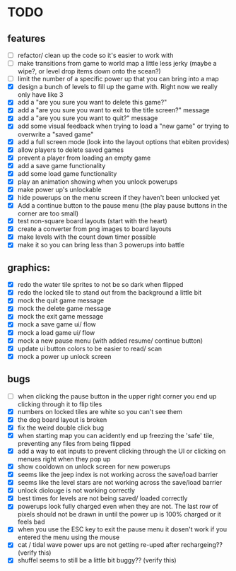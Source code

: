 # TODO
## features
  - [ ] refactor/ clean up the code so it's easier to work with
  - [ ] make transitions from game to world map a little less jerky (maybe a wipe?, or level drop items down onto the scean?)
  - [ ] limit the number of a specific power up that you can bring into a map
  - [x] design a bunch of levels to fill up the game with. Right now we really only have like 3
  - [x] add a "are you sure you want to delete this game?"
  - [x] add a "are you sure you want to exit to the title screen?" message
  - [x] add a "are you sure you want to quit?" message
  - [x] add some visual feedback when trying to load a "new game" or trying to overwrite a "saved game"
  - [x] add a full screen mode (look into the layout options that ebiten provides)
  - [x] allow players to delete saved games
  - [x] prevent a player from loading an empty game
  - [x] add a save game functionality
  - [x] add some load game functionality
  - [x] play an animation showing when you unlock powerups
  - [x] make power up's unlockable
  - [x] hide powerups on the menu screen if they haven't been unlocked yet
  - [x] Add a continue button to the pause menu (the play pause buttons in the corner are too small)
  - [x] test non-square board layouts (start with the heart)
  - [x] create a converter from png images to board layouts
  - [x] make levels with the count down timer possible
  - [x] make it so you can bring less than 3 powerups into battle

## graphics:
  - [x] redo the water tile sprites to not be so dark when flipped
  - [x] redo the locked tile to stand out from the background a little bit
  - [x] mock the quit game message
  - [x] mock the delete game message
  - [x] mock the exit game message
  - [x] mock a save game ui/ flow
  - [x] mock a load game ui/ flow
  - [x] mock a new pause menu (with added resume/ continue button)
  - [x] update ui button colors to be easier to read/ scan
  - [x] mock a power up unlock screen

## bugs
  - [ ] when clicking the pause button in the upper right corner you end up clicking through it to flip tiles
  - [x] numbers on locked tiles are white so you can't see them
  - [x] the dog board layout is broken
  - [x] fix the weird double click bug
  - [x] when starting map you can acidently end up freezing the 'safe' tile, preventing any files from being flipped
  - [x] add a way to eat inputs to prevent clicking through the UI or clicking on menues right when they pop up
  - [x] show cooldown on unlock screen for new powerups
  - [x] seems like the jeep index is not working across the save/load barrier
  - [x] seems like the level stars are not working across the save/load barrier
  - [x] unlock diolouge is not working correctly
  - [x] best times for levels are not being saved/ loaded correctly
  - [x] powerups look fully charged even when they are not. The last row of pixels should not be drawn in until the power up is 100% charged or it feels bad
  - [x] when you use the ESC key to exit the pause menu it dosen't work if you entered the menu using the mouse
  - [x] cat / tidal wave power ups are not getting re-uped after rechargeing?? (verify this)
  - [x] shuffel seems to still be a little bit buggy?? (verify this)
